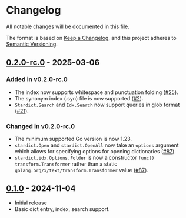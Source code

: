 # Changelog

All notable changes will be documented in this file.

The format is based on [Keep a Changelog](https://keepachangelog.com/en/1.0.0/),
and this project adheres to [Semantic Versioning](https://semver.org/spec/v2.0.0.html).

## [0.2.0-rc.0] - 2025-03-06

### Added in v0.2.0-rc.0

- The index now supports whitespace and punctuation folding ([#25](https://github.com/ianlewis/go-stardict/issues/25)).
- The synonym index (.syn) file is now supported ([#2](https://github.com/ianlewis/go-stardict/issues/2)).
- `Stardict.Search` and `Idx.Search` now support queries in glob format ([#21](https://github.com/ianlewis/go-stardict/issues/21)).

### Changed in v0.2.0-rc.0

- The minimum supported Go version is now 1.23.
- `stardict.Open` and `stardict.OpenAll` now take an `options` argument which allows for specifying options for opening dictionaries ([#87](https://github.com/ianlewis/go-stardict/issues/87)).
- `stardict.idx.Options.Folder` is now a constructor `func() transform.Transformer` rather than a static `golang.org/x/text/transform.Transformer` value ([#87](https://github.com/ianlewis/go-stardict/issues/87)).

## [0.1.0] - 2024-11-04

- Initial release
- Basic dict entry, index, search support.

[0.1.0]: https://github.com/ianlewis/go-stardict/releases/tag/v0.1.0
[0.2.0-rc.0]: https://github.com/ianlewis/go-stardict/releases/tag/v0.2.0-rc.0
